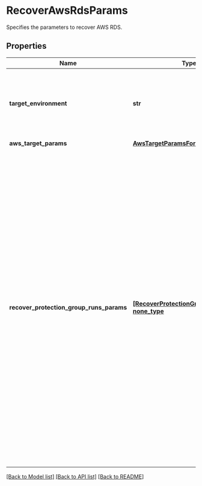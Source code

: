 # RecoverAwsRdsParams

Specifies the parameters to recover AWS RDS.

## Properties
Name | Type | Description | Notes
------------ | ------------- | ------------- | -------------
**target_environment** | **str** | Specifies the environment of the recovery target. The corresponding params below must be filled out. | defaults to "kAWS"
**aws_target_params** | [**AwsTargetParamsForRecoverRds**](AwsTargetParamsForRecoverRds.md) |  | [optional] 
**recover_protection_group_runs_params** | [**[RecoverProtectionGroupRunParams], none_type**](RecoverProtectionGroupRunParams.md) | Specifies the Protection Group Runs params to recover. All the RDS instances that are successfully backed up by specified Runs will be recovered. This can be specified along with individual snapshots of RDS instances. User has to make sure that specified Object snapshots and Protection Group Runs should not have any intersection. For example, user cannot specify multiple Runs which has same Object or an Object snapshot and a Run which has same Object&#39;s snapshot. | [optional] 

[[Back to Model list]](../README.md#documentation-for-models) [[Back to API list]](../README.md#documentation-for-api-endpoints) [[Back to README]](../README.md)


